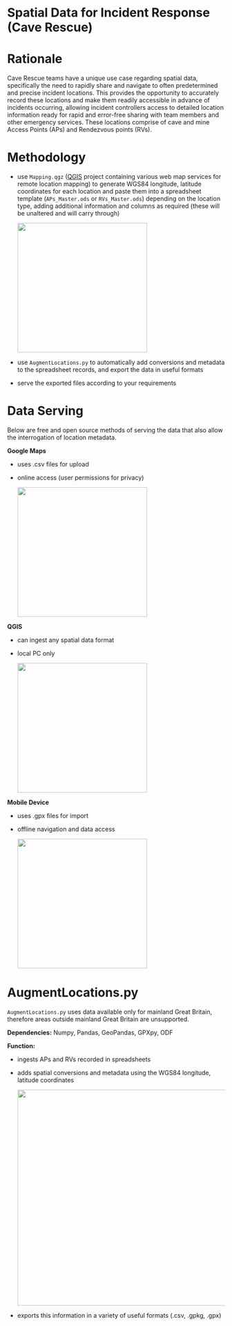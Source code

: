 # Spatial Data for Incident Response (Cave Rescue)



# Rationale

Cave Rescue teams have a unique use case regarding spatial data, specifically the need to rapidly share and navigate to often predetermined and precise incident locations. This provides the opportunity to accurately record these locations and make them readily accessible in advance of incidents occurring, allowing incident controllers access to detailed location information ready for rapid and error-free sharing with team members and other emergency services. These locations comprise of cave and mine Access Points (APs) and Rendezvous points (RVs).



# Methodology
- use ```Mapping.qgz``` ([QGIS](https://qgis.org/en/site/) project containing various web map services for remote location mapping) to generate WGS84 longitude, latitude coordinates for each location and paste them into a spreadsheet template (```APs_Master.ods``` or ```RVs_Master.ods```) depending on the location type, adding additional information and columns as required (these will be unaltered and will carry through)

  <img src="https://github.com/EdwardALockhart/SpatialDataIncidentResponse/blob/main/Content/Coordinates.png" height="300">

- use ```AugmentLocations.py``` to automatically add conversions and metadata to the spreadsheet records, and export the data in useful formats
- serve the exported files according to your requirements



# Data Serving
Below are free and open source methods of serving the data that also allow the interrogation of location metadata.

**Google Maps**
- uses .csv files for upload
- online access (user permissions for privacy)
  
  <img src="https://github.com/EdwardALockhart/SpatialDataIncidentResponse/blob/main/Content/Google.png" height="300">


**QGIS**
- can ingest any spatial data format
- local PC only
  
  <img src="https://github.com/EdwardALockhart/SpatialDataIncidentResponse/blob/main/Content/QGIS.png" height="300">


**Mobile Device**
- uses .gpx files for import
- offline navigation and data access
  
  <img src="https://github.com/EdwardALockhart/SpatialDataIncidentResponse/blob/main/Content/Mobile.png" height="300">



# AugmentLocations.py
```AugmentLocations.py``` uses data available only for mainland Great Britain, therefore areas outside mainland Great Britain are unsupported.

**Dependencies:** Numpy, Pandas, GeoPandas, GPXpy, ODF

**Function:**
- ingests APs and RVs recorded in spreadsheets
- adds spatial conversions and metadata using the WGS84 longitude, latitude coordinates

  <img src="https://github.com/EdwardALockhart/SpatialDataIncidentResponse/blob/main/Content/Augment.png" height="500">
- exports this information in a variety of useful formats (.csv, .gpkg, .gpx)

